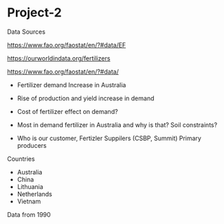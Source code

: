 # Project-2

Data Sources

https://www.fao.org/faostat/en/?#data/EF

https://ourworldindata.org/fertilizers

https://www.fao.org/faostat/en/?#data/


- Fertilizer demand Increase in Australia

- Rise of production and yield increase in demand

- Cost of fertilizer effect on demand?

- Most in demand fertilizer in Australia and why is that? Soil constraints?

- Who is our customer, Fertizler Suppilers (CSBP, Summit) Primary producers

Countries

- Australia
- China
- Lithuania
- Netherlands
- Vietnam


Data from 1990
